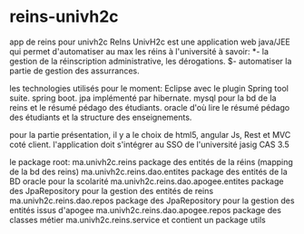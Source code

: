 # reins-univh2c
app de reins pour univh2c
ReIns UnivH2c est une application web java/JEE qui permet d'automatiser au max les réins à l'université à savoir:
*- la gestion de la réinscription administrative, les dérogations.
$- automatiser la partie de gestion des assurrances.

les technologies utilisés pour le moment:
Eclipse avec le plugin Spring tool suite.
spring boot.
jpa implémenté par hibernate.
mysql pour la bd de la reins et le résumé pédago des étudiants.
oracle d'où lire le résumé pédago des étudiants et la structure des enseignements.

pour la partie présentation, il y a le choix de html5, angular Js, Rest et MVC coté client.
l'application doit s'intégrer au SSO de l'université jasig CAS 3.5

le package root:  ma.univh2c.reins
package des entités de la réins (mapping de la bd des reins) ma.univh2c.reins.dao.entites
package des entités de la BD oracle  pour la scolarité ma.univh2c.reins.dao.apogee.entites
package des JpaRepository pour la gestion des entités de reins  ma.univh2c.reins.dao.repos
package des JpaRepository pour la gestion des entités issus d'apogee  ma.univh2c.reins.dao.apogee.repos
package des classes métier ma.univh2c.reins.service et contient un package utils

